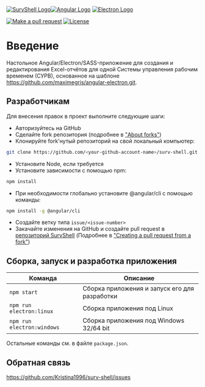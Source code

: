 [![SurvShell Logo](https://github.com/Kristina1996/surv-shell/blob/master/resources/64x64.png)](https://github.com/Kristina1996/surv-shell/)[![Angular Logo](https://www.vectorlogo.zone/logos/angular/angular-icon.svg)](https://angular.io/) [![Electron Logo](https://www.vectorlogo.zone/logos/electronjs/electronjs-icon.svg)](https://electronjs.org/)

[![Make a pull request][prs-badge]][prs]
[![License](http://img.shields.io/badge/Licence-MIT-brightgreen.svg)](LICENSE2.md)

# Введение

Настольное Angular/Electron/SASS-приложение для создания и редактирования Excel-отчётов для одной Системы управления рабочим временем (СУРВ), основанное на шаблоне https://github.com/maximegris/angular-electron.git.

## Разработчикам

Для внесения правок в проект выполните следующие шаги:

* Авторизуйтесь на GitHub
* Сделайте fork репозитория (подробнее в ["About forks"](https://help.github.com/en/github/collaborating-with-issues-and-pull-requests/about-forks))
* Клонируйте fork'нутый репозиторий на свой локальный компьютер:

``` bash
git clone https://github.com/<your-github-account-name>/surv-shell.git
```

* Установите Node, если требуется
* Установите зависимости с помощью npm:

``` bash
npm install
```

* При необходимости глобально установите @angular/cli с помощью команды:

``` bash
npm install -g @angular/cli
```

* Создайте ветку типа ```issue/<issue-number>```
* Закачайте изменения на GitHub и создайте pull request в [репозиторий SurvShell](https://github.com/Kristina1996/surv-shell) (Подробнее в ["Creating a pull request from a fork"](https://help.github.com/en/github/collaborating-with-issues-and-pull-requests/creating-a-pull-request-from-a-fork))

## Сборка, запуск и разработка приложения

|Команда|Описание|
|--|--|
|`npm start`| Сборка приложения и запуск его для разработки |
|`npm run electron:linux`| Сборка приложения под Linux |
|`npm run electron:windows`| Сборка приложения под Windows 32/64 bit |

Остальные команды см. в файле ```package.json```. 

## Обратная связь

https://github.com/Kristina1996/surv-shell/issues

[license-badge]: https://img.shields.io/badge/license-Apache2-blue.svg?style=flat
[license]: https://github.com/Kristina1996/surv-shell/blob/master/LICENSE2.md
[prs-badge]: https://img.shields.io/badge/PRs-welcome-brightgreen.svg?style=flat-square
[prs]: http://makeapullrequest.com
